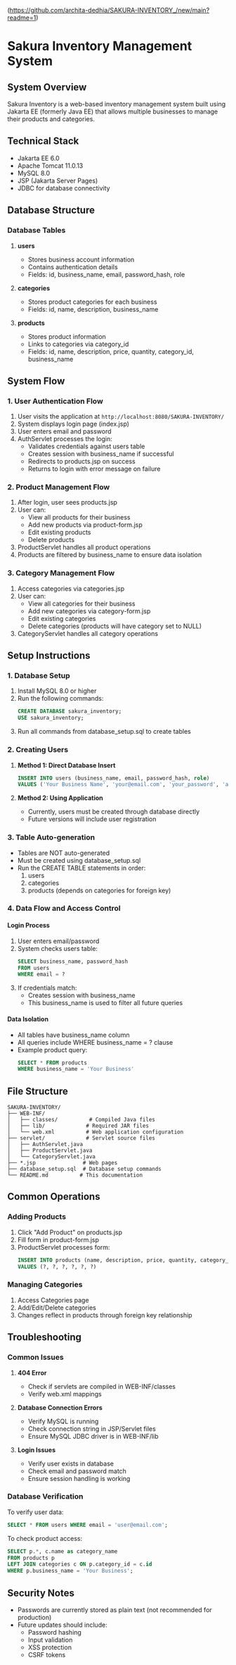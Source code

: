 (https://github.com/archita-dedhia/SAKURA-INVENTORY_/new/main?readme=1)
# Sakura Inventory Management System

## System Overview
Sakura Inventory is a web-based inventory management system built using Jakarta EE (formerly Java EE) that allows multiple businesses to manage their products and categories.

## Technical Stack
- Jakarta EE 6.0
- Apache Tomcat 11.0.13
- MySQL 8.0
- JSP (Jakarta Server Pages)
- JDBC for database connectivity

## Database Structure

### Database Tables
1. **users**
   - Stores business account information
   - Contains authentication details
   - Fields: id, business_name, email, password_hash, role

2. **categories**
   - Stores product categories for each business
   - Fields: id, name, description, business_name

3. **products**
   - Stores product information
   - Links to categories via category_id
   - Fields: id, name, description, price, quantity, category_id, business_name

## System Flow

### 1. User Authentication Flow
1. User visits the application at `http://localhost:8080/SAKURA-INVENTORY/`
2. System displays login page (index.jsp)
3. User enters email and password
4. AuthServlet processes the login:
   - Validates credentials against users table
   - Creates session with business_name if successful
   - Redirects to products.jsp on success
   - Returns to login with error message on failure

### 2. Product Management Flow
1. After login, user sees products.jsp
2. User can:
   - View all products for their business
   - Add new products via product-form.jsp
   - Edit existing products
   - Delete products
3. ProductServlet handles all product operations
4. Products are filtered by business_name to ensure data isolation

### 3. Category Management Flow
1. Access categories via categories.jsp
2. User can:
   - View all categories for their business
   - Add new categories via category-form.jsp
   - Edit existing categories
   - Delete categories (products will have category set to NULL)
3. CategoryServlet handles all category operations

## Setup Instructions

### 1. Database Setup
1. Install MySQL 8.0 or higher
2. Run the following commands:
   ```sql
   CREATE DATABASE sakura_inventory;
   USE sakura_inventory;
   ```
3. Run all commands from database_setup.sql to create tables

### 2. Creating Users
1. **Method 1: Direct Database Insert**
   ```sql
   INSERT INTO users (business_name, email, password_hash, role)
   VALUES ('Your Business Name', 'your@email.com', 'your_password', 'admin');
   ```

2. **Method 2: Using Application**
   - Currently, users must be created through database directly
   - Future versions will include user registration

### 3. Table Auto-generation
- Tables are NOT auto-generated
- Must be created using database_setup.sql
- Run the CREATE TABLE statements in order:
  1. users
  2. categories
  3. products (depends on categories for foreign key)

### 4. Data Flow and Access Control

#### Login Process
1. User enters email/password
2. System checks users table:
   ```sql
   SELECT business_name, password_hash 
   FROM users 
   WHERE email = ?
   ```
3. If credentials match:
   - Creates session with business_name
   - This business_name is used to filter all future queries

#### Data Isolation
- All tables have business_name column
- All queries include WHERE business_name = ? clause
- Example product query:
  ```sql
  SELECT * FROM products 
  WHERE business_name = 'Your Business'
  ```

## File Structure
```
SAKURA-INVENTORY/
├── WEB-INF/
│   ├── classes/          # Compiled Java files
│   ├── lib/             # Required JAR files
│   └── web.xml          # Web application configuration
├── servlet/             # Servlet source files
│   ├── AuthServlet.java
│   ├── ProductServlet.java
│   └── CategoryServlet.java
├── *.jsp               # Web pages
├── database_setup.sql  # Database setup commands
└── README.md          # This documentation
```

## Common Operations

### Adding Products
1. Click "Add Product" on products.jsp
2. Fill form in product-form.jsp
3. ProductServlet processes form:
   ```sql
   INSERT INTO products (name, description, price, quantity, category_id, business_name)
   VALUES (?, ?, ?, ?, ?, ?)
   ```

### Managing Categories
1. Access Categories page
2. Add/Edit/Delete categories
3. Changes reflect in products through foreign key relationship

## Troubleshooting

### Common Issues
1. **404 Error**
   - Check if servlets are compiled in WEB-INF/classes
   - Verify web.xml mappings

2. **Database Connection Errors**
   - Verify MySQL is running
   - Check connection string in JSP/Servlet files
   - Ensure MySQL JDBC driver is in WEB-INF/lib

3. **Login Issues**
   - Verify user exists in database
   - Check email and password match
   - Ensure session handling is working

### Database Verification
To verify user data:
```sql
SELECT * FROM users WHERE email = 'user@email.com';
```

To check product access:
```sql
SELECT p.*, c.name as category_name 
FROM products p 
LEFT JOIN categories c ON p.category_id = c.id 
WHERE p.business_name = 'Your Business';
```

## Security Notes
- Passwords are currently stored as plain text (not recommended for production)
- Future updates should include:
  - Password hashing
  - Input validation
  - XSS protection
  - CSRF tokens
